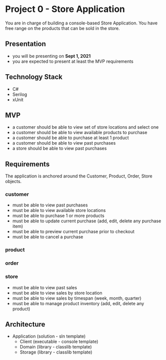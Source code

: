 # Project 0 - Store Application

You are in charge of building a console-based Store Application.
You have free range on the products that can be sold in the store.

## Presentation

- you will be presenting on __Sept 1, 2021__
- you are expected to present at least the MVP requirements

## Technology Stack

- C#
- Serilog
- xUnit

## MVP

- a customer should be able to view set of store locations and select one
- a customer should be able to view available products to purchase
- a customer should be able to purchase at least 1 product
- a customer should be able to view past purchases
- a store should be able to view past purchases

## Requirements

The application is anchored around the Customer, Product, Order, Store objects.

### customer

- must be able to view past purchases
- must be able to view available store locations
- must be able to purchase 1 or more products
- must be able to update current purchase (add, edit, delete any purchase item)
- must be able to preview current purchase prior to checkout
- must be able to cancel a purchase

### product

### order

### store

- must be able to view past sales
- must be able to view sales by store location
- must be able to view sales by timespan (week, month, quarter)
- must be able to manage product inventory (add, edit, delete any product)

## Architecture

- Application (solution - sln template)
  + Client (executable - console template)
  + Domain (library - classlib template)
  + Storage (library - classlib template)
